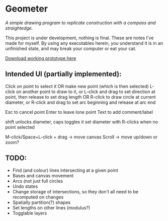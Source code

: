 # Geometer
*A simple drawing program to replicate construction with a compass and straightedge.*

This project is under development, nothing is final. These are notes I've made for myself.
By using any executables herein, you understand it is in an unfinished state, and may break your computer or eat your cat.

[Download working prototype here](https://github.com/azmr/geometer/releases)

## Intended UI (partially implemented):

Click on point to select it OR make new point (which is then selected)
L-click on another point to draw to it, or L-click and drag to set direction at point, then release to set drag length
OR R-click to draw circle at current diameter, or R-click and drag to set arc beginning and release at arc end

Esc to cancel point
Enter to leave lone point
Text to add comment/label

shift unlocks diameter, caps toggles it
set diameter with R-clicks when no point selected

M-click/Space+L-click + drag -> move canvas
Scroll -> move up/down or zoom?


## TODO:

- Find (and colour) lines intersecting at a given point
- Bases and canvas movement
- Arcs (not just full circles
- Undo states
- Change storage of intersections, so they don't all need to be recomputed on changes
- Spatially partition(?) shapes
- Set lengths on other lines (modulus?)
- Togglable layers
